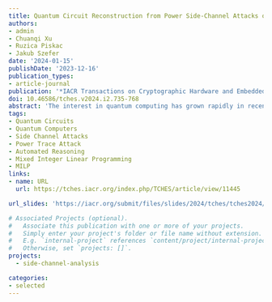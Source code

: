 ```yaml
---
title: Quantum Circuit Reconstruction from Power Side-Channel Attacks on Quantum Computer Controllers
authors:
- admin 
- Chuanqi Xu
- Ruzica Piskac
- Jakub Szefer
date: '2024-01-15'
publishDate: '2023-12-16'
publication_types:
- article-journal
publication: '*IACR Transactions on Cryptographic Hardware and Embedded Systems (TCHES)*'
doi: 10.46586/tches.v2024.i2.735-768
abstract: 'The interest in quantum computing has grown rapidly in recent years, and with it grows the importance of securing quantum circuits. A novel type of threat to quantum circuits that dedicated attackers could launch are power trace attacks. To address this threat, this paper presents first formalization and demonstration of using power traces to unlock and steal quantum circuit secrets. With access to power traces, attackers can recover information about the control pulses sent to quantum computers. From the control pulses, the gate level description of the circuits, and eventually the secret algorithms can be reverse engineered. This work demonstrates how and what information could be recovered. This work uses algebraic reconstruction from power traces to realize two new types of single trace attacks: per-channel and total power attacks. The former attack relies on per-channel measurements to perform a brute-force attack to reconstruct the quantum circuits. The latter attack performs a single-trace attack using Mixed-Integer Linear Programming optimization. Through the use of algebraic reconstruction, this work demonstrates that quantum circuit secrets can be stolen with high accuracy. Evaluation on 32 real benchmark quantum circuits shows that our technique is highly effective at reconstructing quantum circuits. The findings not only show the veracity of the potential attacks, but also the need to develop new means to protect quantum circuits from power trace attacks. Throughout this work real control pulse information from real quantum computers is used to demonstrate potential attacks based on simulation of collection of power traces.' 
tags:
- Quantum Circuits
- Quantum Computers
- Side Channel Attacks
- Power Trace Attack
- Automated Reasoning
- Mixed Integer Linear Programming
- MILP
links:
- name: URL
  url: https://tches.iacr.org/index.php/TCHES/article/view/11445

url_slides: 'https://iacr.org/submit/files/slides/2024/tches/tches2024/2_68/slides.pdf'

# Associated Projects (optional).
#   Associate this publication with one or more of your projects.
#   Simply enter your project's folder or file name without extension.
#   E.g. `internal-project` references `content/project/internal-project/index.md`.
#   Otherwise, set `projects: []`.
projects:
  - side-channel-analysis

categories:
- selected
---
```

